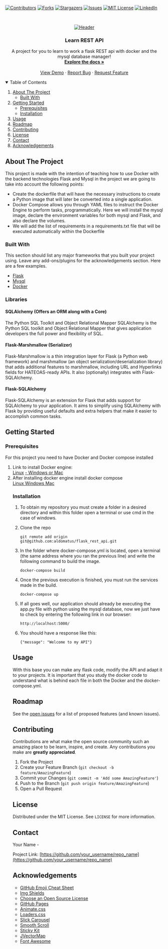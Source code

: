 <!--
*** Thanks for checking out the Best-README-Template. If you have a suggestion
*** that would make this better, please fork the repo and create a pull request
*** or simply open an issue with the tag "enhancement".
*** Thanks again! Now go create something AMAZING! :D
-->



<!-- PROJECT SHIELDS -->
<!--
*** I'm using markdown "reference style" links for readability.
*** Reference links are enclosed in brackets [ ] instead of parentheses ( ).
*** See the bottom of this document for the declaration of the reference variables
*** for contributors-url, forks-url, etc. This is an optional, concise syntax you may use.
*** https://www.markdownguide.org/basic-syntax/#reference-style-links
-->
[![Contributors][contributors-shield]][contributors-url]
[![Forks][forks-shield]][forks-url]
[![Stargazers][stars-shield]][stars-url]
[![Issues][issues-shield]][issues-url]
[![MIT License][license-shield]][license-url]
[![LinkedIn][linkedin-shield]][linkedin-url]



<!-- PROJECT LOGO -->
<br />
<p align="center">
  <a href="https://github.com/othneildrew/Best-README-Template">
    <img src="https://i.imgur.com/19coMSB.png" alt="Header" >
  </a>

  <h3 align="center">Learn REST API</h3>

  <p align="center">
    A project for you to learn to work a flask REST api with docker and the mysql database manager!
    <br />
    <a href="https://github.com/othneildrew/Best-README-Template"><strong>Explore the docs »</strong></a>
    <br />
    <br />
    <a href="https://github.com/othneildrew/Best-README-Template">View Demo</a>
    ·
    <a href="https://github.com/othneildrew/Best-README-Template/issues">Report Bug</a>
    ·
    <a href="https://github.com/othneildrew/Best-README-Template/issues">Request Feature</a>
  </p>
</p>



<!-- TABLE OF CONTENTS -->
<details open="open">
  <summary>Table of Contents</summary>
  <ol>
    <li>
      <a href="#about-the-project">About The Project</a>
      <ul>
        <li><a href="#built-with">Built With</a></li>
      </ul>
    </li>
    <li>
      <a href="#getting-started">Getting Started</a>
      <ul>
        <li><a href="#prerequisites">Prerequisites</a></li>
        <li><a href="#installation">Installation</a></li>
      </ul>
    </li>
    <li><a href="#usage">Usage</a></li>
    <li><a href="#roadmap">Roadmap</a></li>
    <li><a href="#contributing">Contributing</a></li>
    <li><a href="#license">License</a></li>
    <li><a href="#contact">Contact</a></li>
    <li><a href="#acknowledgements">Acknowledgements</a></li>
  </ol>
</details>



<!-- ABOUT THE PROJECT -->
## About The Project

This project is made with the intention of teaching how to use Docker with the backend technologies Flask and Mysql in the project we are going to take into account the following points:

* Create the dockerfile that will have the necessary instructions to create a Python image that will later be converted into a single application.
* Docker Compose allows you through YAML files to instruct the Docker Engine to perform tasks, programmatically. Here we will install the mysql image, declare the environment variables for both mysql and Flask, and also declare the volumes.
* We will add the list of requirements in a requirements.txt file that will be executed automatically within the Dockerfile

### Built With

This section should list any major frameworks that you built your project using. Leave any add-ons/plugins for the acknowledgements section. Here are a few examples.
* [Flask](https://flask.palletsprojects.com/en/2.0.x/)
* [Mysql](https://www.mysql.com/)
* [Docker](https://www.docker.com/)

### Libraries

#### SQLAlchemy (Offers an ORM along with a Core)
The Python SQL Toolkit and Object Relational Mapper
SQLAlchemy is the Python SQL toolkit and Object Relational Mapper that gives application developers the full power and flexibility of SQL.

#### Flask-Marshmallow (Serializer)
Flask-Marshmallow is a thin integration layer for Flask (a Python web framework) and marshmallow (an object serialization/deserialization library) that adds additional features to marshmallow, including URL and Hyperlinks fields for HATEOAS-ready APIs. It also (optionally) integrates with Flask-SQLAlchemy.

#### Flask-SQLAlchemy 
Flask-SQLAlchemy is an extension for Flask that adds support for SQLAlchemy to your application. It aims to simplify using SQLAlchemy with Flask by providing useful defaults and extra helpers that make it easier to accomplish common tasks.

<!-- GETTING STARTED -->
## Getting Started



### Prerequisites

For this project you need to have Docker and Docker compose installed


<ol>
<li>Link to install Docker engine:</li>
<a href="https://docs.docker.com/engine/install/ubuntu/">Linux</a>
<a href="https://docs.docker.com/engine/install/">  -  Windows or Mac</a>

<li>After installing docker engine install docker compose</li>
<a href="https://docs.docker.com/compose/install/">Linux Windows Mac</a>
</li>



### Installation

1. To obtain my repository you must create a folder in a desired directory and within this folder open a terminal or use cmd in the case of windows.
2. Clone the repo
   ```
   git remote add origin git@github.com:aldomatus/flask_rest_api.git
   
   ```
3. In the folder where docker-compose.yml is located, open a terminal (the same address where you ran the previous line) and write the following command to build the image.
   ```
   docker-compose build
   ```
4. Once the previous execution is finished, you must run the services made in the build.
   ```
   docker-compose up
   ```
5. If all goes well, our application should already be executing the app.py file with python using the mysql database, now we just have to check by entering the following link in our browser:

   ```
   http://localhost:5000/
   ```
6. You should have a response like this:
   ```
   {"message": "Welcome to my API"}
   ```


<!-- USAGE EXAMPLES -->
## Usage

With this base you can make any flask code, modify the API and adapt it to your projects. It is important that you study the docker code to understand what is behind each file in both the Docker and the docker-compose.yml.



<!-- ROADMAP -->
## Roadmap

See the [open issues](https://github.com/othneildrew/Best-README-Template/issues) for a list of proposed features (and known issues).



<!-- CONTRIBUTING -->
## Contributing

Contributions are what make the open source community such an amazing place to be learn, inspire, and create. Any contributions you make are **greatly appreciated**.

1. Fork the Project
2. Create your Feature Branch (`git checkout -b feature/AmazingFeature`)
3. Commit your Changes (`git commit -m 'Add some AmazingFeature'`)
4. Push to the Branch (`git push origin feature/AmazingFeature`)
5. Open a Pull Request



<!-- LICENSE -->
## License

Distributed under the MIT License. See `LICENSE` for more information.



<!-- CONTACT -->
## Contact

Your Name - [](https://twitter.com/your_username)

Project Link: [https://github.com/your_username/repo_name](https://github.com/your_username/repo_name)



<!-- ACKNOWLEDGEMENTS -->
## Acknowledgements
* [GitHub Emoji Cheat Sheet](https://www.webpagefx.com/tools/emoji-cheat-sheet)
* [Img Shields](https://shields.io)
* [Choose an Open Source License](https://choosealicense.com)
* [GitHub Pages](https://pages.github.com)
* [Animate.css](https://daneden.github.io/animate.css)
* [Loaders.css](https://connoratherton.com/loaders)
* [Slick Carousel](https://kenwheeler.github.io/slick)
* [Smooth Scroll](https://github.com/cferdinandi/smooth-scroll)
* [Sticky Kit](http://leafo.net/sticky-kit)
* [JVectorMap](http://jvectormap.com)
* [Font Awesome](https://fontawesome.com)





<!-- MARKDOWN LINKS & IMAGES -->
<!-- https://www.markdownguide.org/basic-syntax/#reference-style-links -->
[contributors-shield]: https://img.shields.io/github/contributors/othneildrew/Best-README-Template.svg?style=for-the-badge
[contributors-url]: https://github.com/othneildrew/Best-README-Template/graphs/contributors
[forks-shield]: https://img.shields.io/github/forks/othneildrew/Best-README-Template.svg?style=for-the-badge
[forks-url]: https://github.com/othneildrew/Best-README-Template/network/members
[stars-shield]: https://img.shields.io/github/stars/othneildrew/Best-README-Template.svg?style=for-the-badge
[stars-url]: https://github.com/othneildrew/Best-README-Template/stargazers
[issues-shield]: https://img.shields.io/github/issues/othneildrew/Best-README-Template.svg?style=for-the-badge
[issues-url]: https://github.com/othneildrew/Best-README-Template/issues
[license-shield]: https://img.shields.io/github/license/othneildrew/Best-README-Template.svg?style=for-the-badge
[license-url]: https://github.com/othneildrew/Best-README-Template/blob/master/LICENSE.txt
[linkedin-shield]: https://img.shields.io/badge/-LinkedIn-black.svg?style=for-the-badge&logo=linkedin&colorB=555
[linkedin-url]: https://linkedin.com/in/othneildrew
[product-screenshot]: images/screenshot.png
